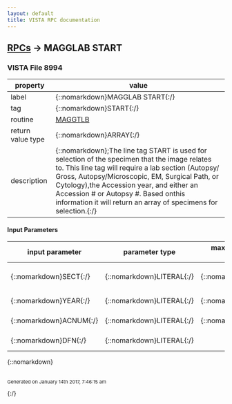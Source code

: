 ```yaml
---
layout: default
title: VISTA RPC documentation
---
```




## [RPCs](TableOfContent.md) &#8594; MAGGLAB START 



### VISTA File 8994 


 property | value 
--- | --- 
 label | {::nomarkdown}MAGGLAB START{:/}
 tag | {::nomarkdown}START{:/}
 routine | [MAGGTLB](http://code.osehra.org/dox/Routine_MAGGTLB_source.html)
 return value type | {::nomarkdown}ARRAY{:/}
 description | {::nomarkdown};The line tag START is used for selection of the specimen that the image relates to. This line tag will require a lab section (Autopsy/ Gross, Autopsy/Microscopic, EM, Surgical Path, or Cytology),the Accession year, and either an Accession # or Autopsy #.  Based onthis information it will return an array of specimens for selection.{:/}

#### Input Parameters

| input parameter | parameter type | maximum data length | required | description | 
| --- | --- | --- | --- | --- | 
| {::nomarkdown}SECT{:/} | {::nomarkdown}LITERAL{:/} | {::nomarkdown}60{:/} | {::nomarkdown}true{:/} | {::nomarkdown}Lab section, i.e. SP, CY, etc.{:/} | 
| {::nomarkdown}YEAR{:/} | {::nomarkdown}LITERAL{:/} | {::nomarkdown}30{:/} | {::nomarkdown}true{:/} | {::nomarkdown}Lab specimen year.{:/} | 
| {::nomarkdown}ACNUM{:/} | {::nomarkdown}LITERAL{:/} | {::nomarkdown}60{:/} | {::nomarkdown}true{:/} | {::nomarkdown}Lab accession number.{:/} | 
| {::nomarkdown}DFN{:/} | {::nomarkdown}LITERAL{:/} |  |  | {::nomarkdown}PATIENT'S DFN{:/} | 

{::nomarkdown} <br/><br/><p style="font-size: 11px">Generated on January 14th 2017, 7:46:15 am</p>{:/}
